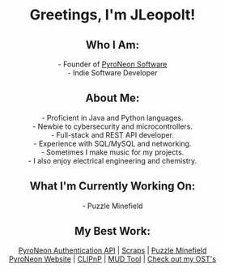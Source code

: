 <h1 align="center">Greetings, I'm JLeopolt!</h1>

<h2 align="center">Who I Am:</h2>
<p align="center">
- Founder of <a href="https://www.pyroneon.net">PyroNeon Software</a> <br>
- Indie Software Developer <br>
</p>

<h2 align="center">About Me:</h2>
<p align="center">
- Proficient in Java and Python languages. <br>
- Newbie to cybersecurity and microcontrollers. <br>
- Full-stack and REST API developer. <br>
- Experience with SQL/MySQL and networking. <br>
- Sometimes I make music for my projects. <br>
- I also enjoy electrical engineering and chemistry. <br>
</p>

<h2 align="center">What I'm Currently Working On:</h2>
<p align="center">
- Puzzle Minefield <br>
</p>

<h2 align="center">My Best Work:</h2>
<p align="center">
 <a href="https://www.pyroneon.net/accounts/register">PyroNeon Authentication API</a> |
 <a href="https://www.pyroneon.net/scraps">Scraps</a> |
 <a href="https://www.pyroneon.net/PuzzleMinefield">Puzzle Minefield</a> <br>
 <a href="https://www.pyroneon.net">PyroNeon Website</a> | 
 <a href="https://www.pyroneon.net/clipnp">CLIPnP</a> | 
 <a href="https://www.pyroneon.net/mudtool">MUD Tool</a> | 
 <a href="https://soundcloud.com/jleopolt">Check out my OST's</a>  <br>
</p>

